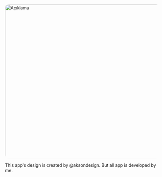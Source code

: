 <img src="https://github.com/bugrahangulmez/NFTApp/assets/images/cover/Cover.png" alt="Açıklama" width="750" height="500" style="border-radius: 10px;">

This app's design is created by @aksondesign. But all app is developed by me.
